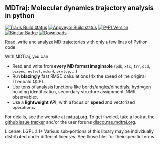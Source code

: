 ## MDTraj: Molecular dynamics trajectory analysis in python

[![Travis Build Status](https://travis-ci.org/simtk/mdtraj.png?branch=master)](https://travis-ci.org/simtk/mdtraj)
[![Appveyor Build status](https://ci.appveyor.com/api/projects/status/80ov9tdffg5jkr7i)](https://ci.appveyor.com/project/rmcgibbo/mdtraj-813)
[![PyPI Version](https://badge.fury.io/py/mdtraj.png)](https://pypi.python.org/pypi/mdtraj)
[![Binstar Badge](https://binstar.org/omnia/mdtraj/badges/version.svg)](https://binstar.org/omnia/mdtraj)
[![Downloads](https://pypip.in/d/mdtraj/badge.png)](https://pypi.python.org/pypi/mdtraj)

Read, write and analyze MD trajectories with only a few lines of Python code.

With MDTraj, you can

- Read and write from **every MD format imaginable** (`pdb`, `xtc`, `trr`, `dcd`, `binpos`, `netcdf`, `mdcrd`, `prmtop`, ...)
- Run **blazingly** fast RMSD calculations (4x the speed of the original Theobald QCP).
- Use tons of analysis functions like bonds/angles/dihedrals, hydrogen bonding identification, secondary structure assignment, NMR observables.
- Use a **lightweight API**, with a focus on **speed** and vectorized operations.

For details, see the website at [mdtraj.org](http://mdtraj.org). To get involed, take a look at the [github issue tracker](https://github.com/simtk/mdtraj/issues) and/or the user forums [discourse.mdtraj.org](http://discourse.mdtraj.org).

License: LGPL 2.1+ Various sub-portions of this library may be individually distributed under different licenses. See those files for their specific terms.
